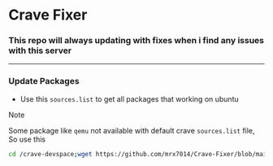 # Crave Fixer

### This repo will always updating with fixes when i find any issues with this server 

<hr>

### Update Packages

- Use this `sources.list` to get all packages that working on ubuntu
>[!NOTE]
>Some package like `qemu` not available with default crave `sources.list` file, So use this
>

```sh
cd /crave-devspace;wget https://github.com/mrx7014/Crave-Fixer/blob/main/sources.list;sudo mv /etc/apt/sources.list /etc/apt/sources.list.old;sudo cp sources.list /etc/apt; sudo apt-get update -y;sudo apt-get upgrade -y
```
